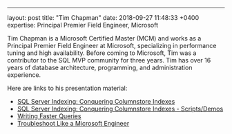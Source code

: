 ---
layout: post
title:  "Tim Chapman"
date:   2018-09-27 11:48:33 +0400
expertise: Principal Premier Field Engineer, Microsoft

Tim Chapman is a Microsoft Certified Master (MCM) and works as a Principal Premier Field Engineer at Microsoft, specializing in performance tuning and high availability. Before coming to Microsoft, Tim was a contributor to the SQL MVP community for three years. Tim has over 16 years of database architecture, programming, and administration experience. 

Here are links to his presentation material:

- [SQL Server Indexing: Conquering Columnstore Indexes](https://devintxcontent.blob.core.windows.net/showcontent/Speaker%20Presentations%20Fall%202018/ConqueringColumnstore2016.pdf)
- [SQL Server Indexing: Conquering Columnstore Indexes - Scripts/Demos](https://devintxcontent.blob.core.windows.net/showcontent/Speaker%20Presentations%20Fall%202018/ConqueringColumnstore2016%20(4).zip)
- [Writing Faster Queries](https://devintxcontent.blob.core.windows.net/showcontent/Speaker%20Presentations%20Fall%202018/FasterQueries%20(4).zip)
- [Troubleshoot Like a Microsoft Engineer](https://devintxcontent.blob.core.windows.net/showcontent/Speaker%20Presentations%20Fall%202018/TimChapmanSQLTroubleshootingPostCon%20(2).zip)
